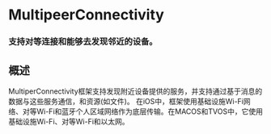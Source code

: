 # MultipeerConnectivity
### 支持对等连接和能够去发现邻近的设备。
## 概述
MultiperConnectivity框架支持发现附近设备提供的服务，并支持通过基于消息的数据与这些服务通信，和资源(如文件)。
在iOS中，框架使用基础设施Wi-Fi网络、对等Wi-Fi和蓝牙个人区域网络作为底层传输。在MACOS和TVOS中，它使用基础设施Wi-Fi、对等Wi-Fi和以太网。
